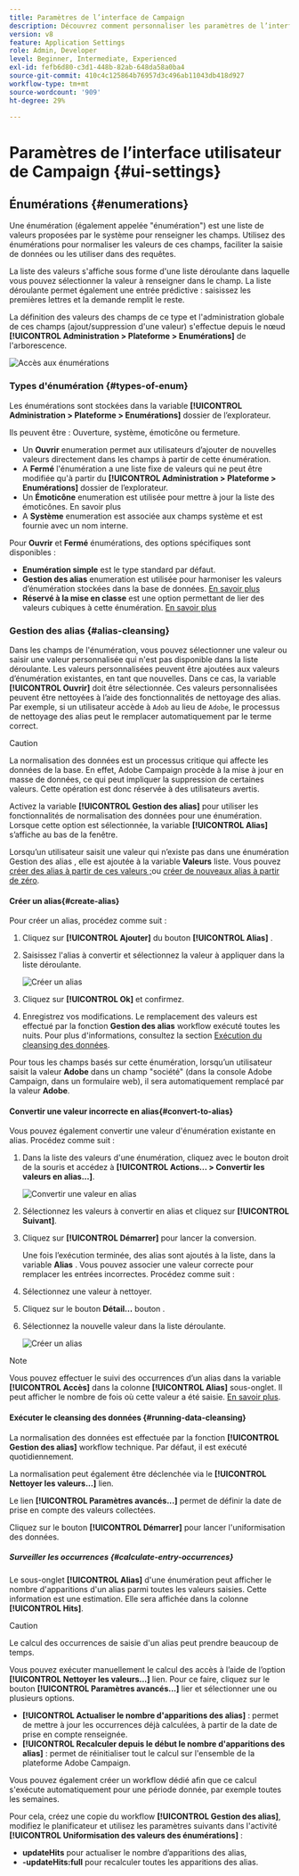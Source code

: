```yaml
---
title: Paramètres de l’interface de Campaign
description: Découvrez comment personnaliser les paramètres de l’interface de Campaign
version: v8
feature: Application Settings
role: Admin, Developer
level: Beginner, Intermediate, Experienced
exl-id: fefb6d80-c3d1-448b-82ab-648da58a0ba4
source-git-commit: 410c4c125864b76957d3c496ab11043db418d927
workflow-type: tm+mt
source-wordcount: '909'
ht-degree: 29%

---
```


# Paramètres de l’interface utilisateur de Campaign {#ui-settings}

## Énumérations {#enumerations}

Une énumération (également appelée &quot;énumération&quot;) est une liste de valeurs proposées par le système pour renseigner les champs. Utilisez des énumérations pour normaliser les valeurs de ces champs, faciliter la saisie de données ou les utiliser dans des requêtes.

La liste des valeurs s&#39;affiche sous forme d&#39;une liste déroulante dans laquelle vous pouvez sélectionner la valeur à renseigner dans le champ. La liste déroulante permet également une entrée prédictive : saisissez les premières lettres et la demande remplit le reste.

La définition des valeurs des champs de ce type et l&#39;administration globale de ces champs (ajout/suppression d&#39;une valeur) s&#39;effectue depuis le nœud **[!UICONTROL Administration > Plateforme > Enumérations]** de l&#39;arborescence.

![Accès aux énumérations](assets/enumerations-menu.png)

### Types d&#39;énumération {#types-of-enum}

Les énumérations sont stockées dans la variable **[!UICONTROL Administration > Plateforme > Enumérations]** dossier de l’explorateur.

Ils peuvent être : Ouverture, système, émoticône ou fermeture.

* Un **Ouvrir** enumeration permet aux utilisateurs d’ajouter de nouvelles valeurs directement dans les champs à partir de cette énumération.
* A **Fermé** l&#39;énumération a une liste fixe de valeurs qui ne peut être modifiée qu&#39;à partir du **[!UICONTROL Administration > Plateforme > Enumérations]** dossier de l’explorateur.
* Un **Émoticône** enumeration est utilisée pour mettre à jour la liste des émoticônes. En savoir plus
* A **Système** enumeration est associée aux champs système et est fournie avec un nom interne.

Pour **Ouvrir** et **Fermé** énumérations, des options spécifiques sont disponibles :

* **Enumération simple** est le type standard par défaut.
* **Gestion des alias** enumeration est utilisée pour harmoniser les valeurs d’énumération stockées dans la base de données. [En savoir plus](#alias-cleansing)
* **Réservé à la mise en classe** est une option permettant de lier des valeurs cubiques à cette énumération. [En savoir plus](../reporting/gs-cubes.md)


### Gestion des alias {#alias-cleansing}

Dans les champs de l&#39;énumération, vous pouvez sélectionner une valeur ou saisir une valeur personnalisée qui n&#39;est pas disponible dans la liste déroulante. Les valeurs personnalisées peuvent être ajoutées aux valeurs d’énumération existantes, en tant que nouvelles. Dans ce cas, la variable **[!UICONTROL Ouvrir]** doit être sélectionnée. Ces valeurs personnalisées peuvent être nettoyées à l’aide des fonctionnalités de nettoyage des alias. Par exemple, si un utilisateur accède à `Adob` au lieu de `Adobe`, le processus de nettoyage des alias peut le remplacer automatiquement par le terme correct.

>[!CAUTION]
>
>La normalisation des données est un processus critique qui affecte les données de la base. En effet, Adobe Campaign procède à la mise à jour en masse de données, ce qui peut impliquer la suppression de certaines valeurs. Cette opération est donc réservée à des utilisateurs avertis.

Activez la variable **[!UICONTROL Gestion des alias]** pour utiliser les fonctionnalités de normalisation des données pour une énumération. Lorsque cette option est sélectionnée, la variable **[!UICONTROL Alias]** s’affiche au bas de la fenêtre.

Lorsqu’un utilisateur saisit une valeur qui n’existe pas dans une énumération Gestion des alias , elle est ajoutée à la variable **Valeurs** liste. Vous pouvez [créer des alias à partir de ces valeurs ;](#convert-to-alias)ou [créer de nouveaux alias à partir de zéro](#create-alias).

#### Créer un alias{#create-alias}

Pour créer un alias, procédez comme suit :

1. Cliquez sur **[!UICONTROL Ajouter]** du bouton **[!UICONTROL Alias]** .
1. Saisissez l&#39;alias à convertir et sélectionnez la valeur à appliquer dans la liste déroulante.

   ![Créer un alias](assets/new-alias.png)

1. Cliquez sur **[!UICONTROL Ok]** et confirmez.

1. Enregistrez vos modifications. Le remplacement des valeurs est effectué par la fonction **Gestion des alias** workflow exécuté toutes les nuits. Pour plus d&#39;informations, consultez la section [Exécution du cleansing des données](#running-data-cleansing).

Pour tous les champs basés sur cette énumération, lorsqu’un utilisateur saisit la valeur **Adobe** dans un champ &quot;société&quot; (dans la console Adobe Campaign, dans un formulaire web), il sera automatiquement remplacé par la valeur **Adobe**.

#### Convertir une valeur incorrecte en alias{#convert-to-alias}

Vous pouvez également convertir une valeur d&#39;énumération existante en alias. Procédez comme suit :

1. Dans la liste des valeurs d&#39;une énumération, cliquez avec le bouton droit de la souris et accédez à **[!UICONTROL Actions... > Convertir les valeurs en alias...]**.

   ![Convertir une valeur en alias](assets/convert-into-aliases.png)

1. Sélectionnez les valeurs à convertir en alias et cliquez sur **[!UICONTROL Suivant]**.
1. Cliquez sur **[!UICONTROL Démarrer]** pour lancer la conversion.

   Une fois l’exécution terminée, des alias sont ajoutés à la liste, dans la variable **Alias** . Vous pouvez associer une valeur correcte pour remplacer les entrées incorrectes. Procédez comme suit :

1. Sélectionnez une valeur à nettoyer.
1. Cliquez sur le bouton **Détail...** bouton .
1. Sélectionnez la nouvelle valeur dans la liste déroulante.

   ![Créer un alias](assets/define-new-alias.png)


>[!NOTE]
>
>Vous pouvez effectuer le suivi des occurrences d’un alias dans la variable **[!UICONTROL Accès]** dans la colonne **[!UICONTROL Alias]** sous-onglet. Il peut afficher le nombre de fois où cette valeur a été saisie.  [En savoir plus](#calculate-entry-occurrences).

#### Exécuter le cleansing des données {#running-data-cleansing}

La normalisation des données est effectuée par la fonction **[!UICONTROL Gestion des alias]** workflow technique. Par défaut, il est exécuté quotidiennement.

La normalisation peut également être déclenchée via le **[!UICONTROL Nettoyer les valeurs...]** lien.

Le lien **[!UICONTROL Paramètres avancés...]** permet de définir la date de prise en compte des valeurs collectées.

Cliquez sur le bouton **[!UICONTROL Démarrer]** pour lancer l&#39;uniformisation des données.

##### Surveiller les occurrences {#calculate-entry-occurrences}

Le sous-onglet **[!UICONTROL Alias]** d&#39;une énumération peut afficher le nombre d&#39;apparitions d&#39;un alias parmi toutes les valeurs saisies. Cette information est une estimation. Elle sera affichée dans la colonne **[!UICONTROL Hits]**.

>[!CAUTION]
>
>Le calcul des occurrences de saisie d&#39;un alias peut prendre beaucoup de temps.

Vous pouvez exécuter manuellement le calcul des accès à l’aide de l’option **[!UICONTROL Nettoyer les valeurs...]** lien. Pour ce faire, cliquez sur le bouton **[!UICONTROL Paramètres avancés...]** lier et sélectionner une ou plusieurs options.

* **[!UICONTROL Actualiser le nombre d&#39;apparitions des alias]** : permet de mettre à jour les occurrences déjà calculées, à partir de la date de prise en compte renseignée.
* **[!UICONTROL Recalculer depuis le début le nombre d&#39;apparitions des alias]** : permet de réinitialiser tout le calcul sur l&#39;ensemble de la plateforme Adobe Campaign.

Vous pouvez également créer un workflow dédié afin que ce calcul s&#39;exécute automatiquement pour une période donnée, par exemple toutes les semaines.

Pour cela, créez une copie du workflow **[!UICONTROL Gestion des alias]**, modifiez le planificateur et utilisez les paramètres suivants dans l&#39;activité **[!UICONTROL Uniformisation des valeurs des énumérations]** :

* **updateHits** pour actualiser le nombre d’apparitions des alias,
* **-updateHits:full** pour recalculer toutes les apparitions des alias.
